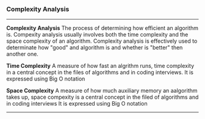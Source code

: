 ### Complexity Analysis
________________________________________________________________________________________________________________________________________________________________________________________________________________________

**Complexity Analysis**
The process of determining how efficient an algorithm is. Compexity analysis usually involves both the time complexity and the space complexity of an algorithm.
Complexity analysis is effectively used to determinate how "good" and algorithm is and whether is "better" then another one.

**Time Complexity**
A measure of how fast an algrithm runs, time complexity in a central concept in the files of algorithms and in coding interviews.
It is expressed using Big O notation

**Space Complexity**
A measure of how much auxiliary memory an aalgorithm takes up, space compexity is a central concept in the filed of algorithms and in coding interviews
It is expressed using Big O notation

________________________________________________________________________________________________________________________________________________________________________________________________________________________________

